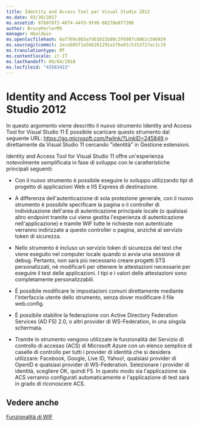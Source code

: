 ```yaml
---
title: Identity and Access Tool per Visual Studio 2012
ms.date: 03/30/2017
ms.assetid: 87b8f8f2-4074-44fd-9fd6-08278e877390
author: BrucePerlerMS
manager: mbaldwin
ms.openlocfilehash: 6af769c0b5afd61015b80c3f6987c8062c596929
ms.sourcegitcommit: 2eceb05f1a5bb261291a1f6a91c5153727ac1c19
ms.translationtype: MT
ms.contentlocale: it-IT
ms.lasthandoff: 09/04/2018
ms.locfileid: "43563413"
---
```

# <a name="identity-and-access-tool-for-visual-studio-2012"></a>Identity and Access Tool per Visual Studio 2012
In questo argomento viene descritto il nuovo strumento Identity and Access Tool for Visual Studio 11 È possibile scaricare questo strumento dal seguente URL: [ https://go.microsoft.com/fwlink/?LinkID=245849 ](https://go.microsoft.com/fwlink/?LinkID=245849) o direttamente da Visual Studio 11 cercando "identità" in Gestione estensioni.  
  
 Identity and Access Tool for Visual Studio 11 offre un'esperienza notevolmente semplificata in fase di sviluppo con le caratteristiche principali seguenti:  
  
-   Con il nuovo strumento è possibile eseguire lo sviluppo utilizzando tipi di progetto di applicazioni Web e IIS Express di destinazione.  
  
-   A differenza dell'autenticazione di sola protezione generale, con il nuovo strumento è possibile specificare la pagina o il controller di individuazione dell'area di autenticazione principale locale (o qualsiasi altro endpoint tramite cui viene gestita l'esperienza di autenticazione nell'applicazione) e tramite WIF tutte le richieste non autenticate verranno indirizzate a questo controller o pagina, anziché al servizio token di sicurezza.  
  
-   Nello strumento è incluso un servizio token di sicurezza del test che viene eseguito nel computer locale quando si avvia una sessione di debug. Pertanto, non sarà più necessario creare progetti STS personalizzati, né modificarli per ottenere le attestazioni necessarie per eseguire il test delle applicazioni. I tipi e i valori delle attestazioni sono completamente personalizzabili.  
  
-   È possibile modificare le impostazioni comuni direttamente mediante l'interfaccia utente dello strumento, senza dover modificare il file web.config.  
  
-   È possibile stabilire la federazione con Active Directory Federation Services (AD FS) 2.0, o altri provider di WS-Federation, in una singola schermata.  
  
-   Tramite lo strumento vengono utilizzate le funzionalità del Servizio di controllo di accesso (ACS) di Microsoft Azure con un elenco semplice di caselle di controllo per tutti i provider di identità che si desidera utilizzare: Facebook, Google, Live ID, Yahoo!, qualsiasi provider di OpenID e qualsiasi provider di WS-Federation. Selezionare i provider di identità, scegliere OK, quindi F5. In questo modo sia l'applicazione sia ACS verranno configurati automaticamente e l'applicazione di test sarà in grado di riconoscere ACS.  
  
## <a name="see-also"></a>Vedere anche  
 [Funzionalità di WIF](../../../docs/framework/security/wif-features.md)
